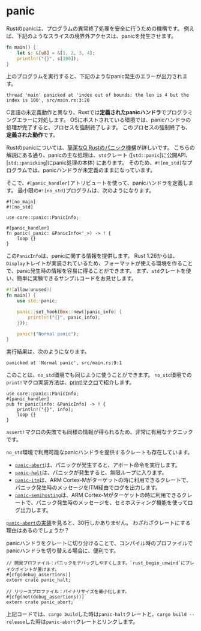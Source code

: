 # panic

Rustのpanicは、プログラムの異常終了処理を安全に行うための機構です。
例えば、下記のようなスライスの境界外アクセスは、panicを発生させます。

```rust
fn main() {
    let s: &[u8] = &[1, 2, 3, 4];
    println!("{}", s[100]);
}
```

上のプログラムを実行すると、下記のようなpanic発生のエラーが出力されます。

```
thread 'main' panicked at 'index out of bounds: the len is 4 but the index is 100', src/main.rs:3:20
```

C言語の未定義動作と異なり、Rustでは**定義されたpanicハンドラ**でプログラミングエラーに対処します。
OSにホストされている環境では、panicハンドラの処理が完了すると、プロセスを強制終了します。
このプロセスの強制終了も、**定義された動作**です。

Rustのpanicについては、[簡潔なQ Rustのパニック機構]が詳しいです。
こちらの解説にある通り、panicの主な処理は、`std`クレート ([`std::panic`]に公開API、[`std::panicking`]にpanic処理の本体) にあります。
そのため、`#![no_std]`なプログラムでは、panicハンドラが未定義のままになっています。

[簡潔なQ Rustのパニック機構]: https://qnighy.hatenablog.com/entry/2018/02/18/223000
[std::panic]: https://doc.rust-lang.org/std/macro.panic.html
[std::panicking.rs]: https://github.com/rust-lang/rust/blob/stable/src/libstd/panicking.rs

そこで、`#[panic_handler]`アトリビュートを使って、panicハンドラを定義します。
最小限の`#![no_std]`プログラムは、次のようになります。

```rust,ignore
#![no_main]
#![no_std]

use core::panic::PanicInfo;

#[panic_handler]
fn panic(_panic: &PanicInfo<'_>) -> ! {
    loop {}
}
```

この`PanicInfo`は、panicに関する情報を提供します。
Rust 1.26からは、`Display`トレイトが実装されているため、フォーマットが使える環境を作ることで、panic発生時の情報を容易に得ることができます。
まず、`std`クレートを使い、簡単に実験できるサンプルコードをお見せします。

```rust
#![allow(unused)]
fn main() {
    use std::panic;

    panic::set_hook(Box::new(|panic_info| {
        println!("{}", panic_info);
    }));

    panic!("Normal panic");
}
```

実行結果は、次のようになります。

```
panicked at 'Normal panic', src/main.rs:9:1
```

このことは、`no_std`環境でも同じように使うことができます。
`no_std`環境での`print!`マクロ実装方法は、[print!マクロ]で紹介します。

[print!マクロ]: print.md

```rust,ignore
use core::panic::PanicInfo;
#[panic_handler]
pub fn panic(info: &PanicInfo) -> ! {
    println!("{}", info);
    loop {}
}
```

`assert!`マクロの失敗でも同様の情報が得られるため、非常に有用なテクニックです。

`no_std`環境で利用可能なpanicハンドラを提供するクレートも存在しています。

- [`panic-abort`]は、パニックが発生すると、アボート命令を実行します。
- [`panic-halt`]は、パニックが発生すると、無限ループに入ります。
- [`panic-itm`]は、ARM Cortex-Mがターゲットの時に利用できるクレートで、パニック発生時のメッセージをITM経由でログを出力します。
- [`panic-semihosting`]は、ARM Cortex-Mがターゲットの時に利用できるクレートで、パニック発生時のメッセージを、セミホスティング機能を使ってログ出力します。

[`panic-abort`]: https://crates.io/crates/panic-abort
[`panic-halt`]: https://crates.io/crates/panic-halt
[`panic-itm`]: https://crates.io/crates/panic-itm
[`panic-semihosting`]: https://crates.io/crates/panic-semihosting

[`panic-abort`の実装]を見ると、30行しかありません。
わざわざクレートにする理由はあるのでしょうか？

[`panic-abort`の実装]: https://github.com/japaric/panic-abort/blob/master/src/lib.rs

panicハンドラをクレートに切り分けることで、コンパイル時のプロファイルでpanicハンドラを切り替える場合に、便利です。

```rust,ignore
// 開発プロファイル：パニックをデバッグしやすくします。`rust_begin_unwind`にブレイクポイントが置けます。
#[cfg(debug_assertions)]
extern crate panic_halt;

// リリースプロファイル：バイナリサイズを最小化します。
#[cfg(not(debug_assertions))]
extern crate panic_abort;
```

上記コードでは、`cargo build`した時は`panic-halt`クレートと、`cargo build --release`した時は`panic-abort`クレートとリンクします。
